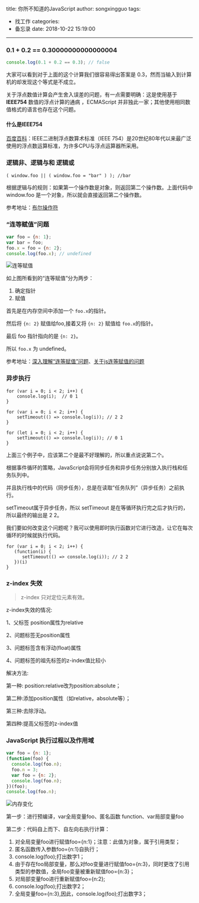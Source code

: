 title: 你所不知道的JavaScript
author: songxingguo
tags: 
  - 找工作
categories:
  - 备忘录
date: 2018-10-22 15:19:00
---
### 0.1 + 0.2 == 0.30000000000000004

```js
console.log(0.1 + 0.2 == 0.3); // false
```
大家可以看到对于上面的这个计算我们很容易得出答案是 0.3，然而当输入到计算机的却发现这个等式是不成立。

关于浮点数值计算会产生舍入误差的问题，有一点需要明确：这是使用基于 **IEEE754** 数值的浮点计算的通病 ，ECMAScript 并非独此一家；其他使用相同数值格式的语言也存在这个问题。

<!-- more -->

#### 什么是IEEE754

[百度百科]：IEEE二进制浮点数算术标准（IEEE 754）是20世纪80年代以来最广泛使用的浮点数运算标准，为许多CPU与浮点运算器所采用。

[百度百科]:https://baike.baidu.com/item/IEEE%20754/3869922?fr=aladdin

### 逻辑非、逻辑与和 逻辑或

```
( window.foo || ( window.foo = "bar" ) ); //bar
```
根据逻辑与的规则：如果第一个操作数是对象，则返回第二个操作数。上面代码中 window.foo 是一个对象，所以就会直接返回第二个操作数。

参考地址：[布尔操作符]

[布尔操作符]:http://localhost:4000/2018/08/30/JavaScript-basic-concepts/


### “连等赋值”问题

```js
var foo = {n: 1};
var bar = foo;
foo.x = foo = {n: 2};
console.log(foo.x); // undefined
```

![连等赋值](https://graphbed.qiniu.songxingguo.com/JavaScript-deep/%E8%BF%9E%E7%AD%89%E8%B5%8B%E5%80%BC.png)

如上图所看到的“连等赋值”分为两步：

1. 确定指针
2. 赋值

首先是在内存空间中添加一个 `foo.x`的指针。

然后将 `{n: 2}` 赋值给foo,接着又将 `{n: 2}` 赋值给 `foo.x`的指针。

最后 foo 指针指向的是 `{n: 2}`。

所以 `foo.x` 为 undefined。

参考地址：[深入理解“连等赋值”问题]、[关于js连等赋值的问题]

[关于js连等赋值的问题]:https://blog.csdn.net/sinat_36598441/article/details/53384567
[深入理解“连等赋值”问题]:https://segmentfault.com/a/1190000004224719

### 异步执行

```
for (var i = 0; i < 2; i++) {
    console.log(i);  // 0 1
}

for (var i = 0; i < 2; i++) {
    setTimeout(() => console.log(i)); // 2 2
}

for (let i = 0; i < 2; i++) {
    setTimeout(() => console.log(i)); // 0 1
}
```
上面三个例子中，应该第二个是最不好理解的，所以重点说说第二个。

根据事件循环的策略，JavaScript会将同步任务和异步任务分别放入执行栈和任务队列中。

并且执行栈中的代码（同步任务），总是在读取”任务队列”（异步任务）之前执行。

setTimeout属于异步任务，所以 setTimeout 是在等循环执行完之后才执行的，所以最终的输出是 2 2。

我们要如何改变这个问题呢？我可以使用即时执行函数对它进行改造，让它在每次循环的时候就执行代码。

```
for (var i = 0; i < 2; i++) {
   (function(i) {
      setTimeout(() => console.log(i)); // 2 2
   })(i)
}
```
### z-index 失效

> z-index 只对定位元素有效。

z-index失效的情况:

1、父标签 position属性为relative

2、问题标签无position属性

3、问题标签含有浮动(float)属性

4、问题标签的祖先标签的z-index值比较小

解决方法:

第一种: position:relative改为position:absolute；

第二种:添加position属性（如relative，absolute等）；

第三种:去除浮动。

第四种:提高父标签的z-index值

### JavaScript 执行过程以及作用域

```js
var foo = {n: 1}; 
(function(foo) {
  console.log(foo.n); 
  foo.n = 3;
  var foo = {n: 2}; 
  console.log(foo.n); 
})(foo);
console.log(foo.n); 
```
![内存变化]()

第一步：进行预编译，var全局变量foo、匿名函数 function、var局部变量foo

第二步：代码自上而下、自左向右执行计算：

1. 对全局变量foo进行赋值foo={n:1}；注意：此值为对象，属于引用类型；
2. 匿名函数传入参数foo={n:1}自执行；
3. console.log(foo);打出数字1；
4. 由于存在foo局部变量，那么对foo变量进行赋值foo={n:3}，同时更改了引用类型的参数值，全局foo变量被重新赋值foo={n:3}；
5. 对局部变量foo进行重新赋值foo={n:2};
6. console.log(foo);打出数字2；
7. 全局变量foo={n:3},因此，console.log(foo);打出数字3；
